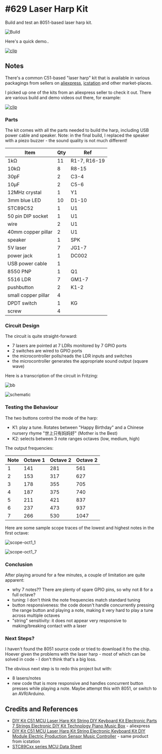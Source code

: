 # #629 Laser Harp Kit

Build and test an 8051-based laser harp kit.

![Build](./assets/LaserHarpKit_build.jpg?raw=true)

Here's a quick demo..

[![clip](https://img.youtube.com/vi/pun0ajSLT4o/0.jpg)](https://www.youtube.com/watch?v=pun0ajSLT4o)

## Notes

There's a common C51-based "laser harp" kit that is available
in various packagings from sellers on
[aliexpress](https://www.aliexpress.com/item/1005004398932678.html),
[icstation](http://www.icstation.com/laser-harp-string-electronic-keyboard-module-electric-production-sensor-music-controller-p-13056.html)
and other market-places.

I picked up one of the kits from an aliexpress seller to check it out.
There are various build and demo videos out there, for example:

[![clip](https://img.youtube.com/vi/oxEwQ6zpCVA/0.jpg)](https://www.youtube.com/watch?v=oxEwQ6zpCVA)

### Parts

The kit comes with all the parts needed to build the harp, including USB power cable and speaker.
Note: in the final build, I replaced the speaker with a piezo buzzer - the sound quality is not much different!

| Item                 | Qty |  Ref             |
|----------------------|-----|------------------|
| 1kΩ                  | 11  |  R1-7, R16-19    |
| 10kΩ                 | 8   |  R8-15           |
| 30pF                 | 2   | C3-4             |
| 10µF                 | 2   | C5-6             |
| 12MHz crystal        | 1   | Y1               |
| 3mm blue LED         | 10  | D1-10            |
| STC89C52             | 1   | U1               |
| 50 pin DIP socket    | 1   | U1               |
| wire                 | 2   | U1               |
| 40mm copper pillar   | 2   | U1               |
| speaker              | 1   | SPK              |
| 5V laser             | 7   | JG1-7            |
| power jack           | 1   | DC002            |
| USB power cable      | 1   |                  |
| 8550  PNP            | 1   | Q1               |
| 5516 LDR             | 7   | GM1-7            |
| pushbutton           | 2   | K1-2             |
| small copper pillar  | 4   |                  |
| DPDT switch          | 1   | KG               |
| screw                | 4   |                  |

### Circuit Design

The circuit is quite straight-forward:

* 7 lasers are pointed at 7 LDRs monitored by 7 GPIO ports
* 2 switches are wired to GPIO ports
* the microcontroller polls/reads the LDR inputs and switches
* the microcontroller generates the appropriate sound output (square wave)

Here is a transcription of the circuit in Fritzing:

![bb](./assets/LaserHarpKit_bb.jpg?raw=true)

![schematic](./assets/LaserHarpKit_schematic.jpg?raw=true)

### Testing the Behaviour

The two buttons control the mode of the harp:

* K1: play a tune. Rotates between "Happy Birthday" and a Chinese nursery rhyme "世上只有妈妈好" (Mother is the Best)
* K2: selects between 3 note ranges octaves (low, medium, high)

The output frequencies:

| Note | Octave 1 | Octave 2 | Octave 2 |
|------|----------|----------|----------|
| 1    |      141 |      281 |      561 |
| 2    |      153 |      317 |      627 |
| 3    |      178 |      355 |      705 |
| 4    |      187 |      375 |      740 |
| 5    |      211 |      421 |      837 |
| 6    |      237 |      473 |      937 |
| 7    |      266 |      530 |     1047 |

Here are some sample scope traces of the lowest and highest notes in the first octave:

![scope-oct1_1](./assets/scope-oct1_1.gif?raw=true)

![scope-oct1_7](./assets/scope-oct1_7.gif?raw=true)

### Conclusion

After playing around for a few minutes, a couple of limitation are quite apparent:

* why 7 notes?? There are plenty of spare GPIO pins, so why not 8 for a full octave?
* tuning: I don't think the note frequencies match standard tuning
* button responsiveness: the code doesn't handle concurrently pressing the range button and playing a note, making it very hard to play a tune across multiple octaves
* "string" sensitivity: it does not appear very responsive to making/breaking contact with a laser

### Next Steps?

I haven't found the 8051 source code or tried to download it fro the chip.
Hoever given the problems with the laser harp - most of which can be solved in code - I don't think that's a big loss.

The obvious next step is to redo this project but with:

* 8 lasers/notes
* new code that is more responsive and handles concurrent button presses while playing a note. Maybe attempt this with 8051, or switch to an AVR/Arduino.

## Credits and References

* [DIY Kit C51 MCU Laser Harp Kit String DIY Keyboard Kit Electronic Parts 7 Strings Electronic DIY Kit Technology Piano Music Box](https://www.aliexpress.com/item/1005004398932678.html) - aliexpress
* [DIY Kit C51 MCU Laser Harp Kit String Electronic Keyboard Kit DIY Module Electric Production Sensor Music Controller](http://www.icstation.com/laser-harp-string-electronic-keyboard-module-electric-production-sensor-music-controller-p-13056.html) - same product from icstation
* [STC89Cxx series MCU Data Sheet](https://www.stcmicro.com/datasheet/STC89C51RC-en.pdf)
